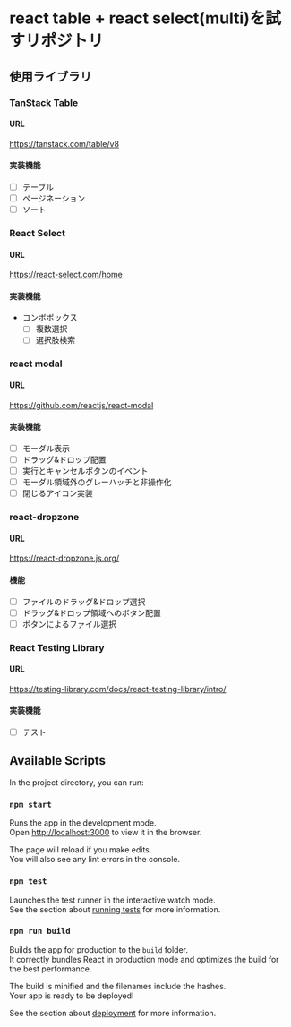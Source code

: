 # react table + react select(multi)を試すリポジトリ

## 使用ライブラリ

### TanStack Table
#### URL
https://tanstack.com/table/v8

#### 実装機能
- [ ] テーブル
- [ ] ページネーション
- [ ] ソート

### React Select
#### URL
https://react-select.com/home

#### 実装機能
- コンボボックス
  - [ ] 複数選択
  - [ ] 選択肢検索

### react modal
#### URL
https://github.com/reactjs/react-modal

#### 実装機能
- [ ] モーダル表示
- [ ] ドラッグ&ドロップ配置
- [ ] 実行とキャンセルボタンのイベント
- [ ] モーダル領域外のグレーハッチと非操作化
- [ ] 閉じるアイコン実装

### react-dropzone

#### URL
https://react-dropzone.js.org/

#### 機能
- [ ] ファイルのドラッグ&ドロップ選択
- [ ] ドラッグ&ドロップ領域へのボタン配置
- [ ] ボタンによるファイル選択

### React Testing Library

#### URL
https://testing-library.com/docs/react-testing-library/intro/

#### 実装機能
- [ ] テスト
## Available Scripts

In the project directory, you can run:

### `npm start`

Runs the app in the development mode.\
Open [http://localhost:3000](http://localhost:3000) to view it in the browser.

The page will reload if you make edits.\
You will also see any lint errors in the console.

### `npm test`

Launches the test runner in the interactive watch mode.\
See the section about [running tests](https://facebook.github.io/create-react-app/docs/running-tests) for more information.

### `npm run build`

Builds the app for production to the `build` folder.\
It correctly bundles React in production mode and optimizes the build for the best performance.

The build is minified and the filenames include the hashes.\
Your app is ready to be deployed!

See the section about [deployment](https://facebook.github.io/create-react-app/docs/deployment) for more information.

